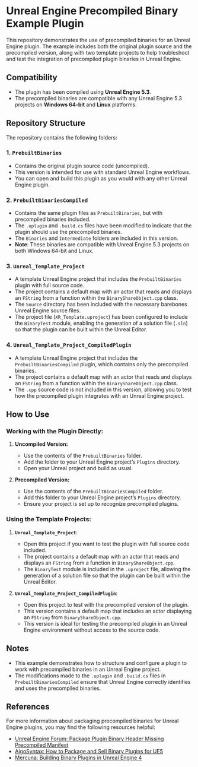 # Unreal Engine Precompiled Binary Example Plugin

This repository demonstrates the use of precompiled binaries for an Unreal Engine plugin. The example includes both the original plugin source and the precompiled version, along with two template projects to help troubleshoot and test the integration of precompiled plugin binaries in Unreal Engine.

## Compatibility

- The plugin has been compiled using **Unreal Engine 5.3**.
- The precompiled binaries are compatible with any Unreal Engine 5.3 projects on **Windows 64-bit** and **Linux** platforms.

## Repository Structure

The repository contains the following folders:

### 1. `PrebuiltBinaries`
- Contains the original plugin source code (uncompiled).
- This version is intended for use with standard Unreal Engine workflows.
- You can open and build this plugin as you would with any other Unreal Engine plugin.

### 2. `PrebuiltBinariesCompiled`
- Contains the same plugin files as `PrebuiltBinaries`, but with precompiled binaries included.
- The `.uplugin` and `.build.cs` files have been modified to indicate that the plugin should use the precompiled binaries.
- The `Binaries` and `Intermediate` folders are included in this version.
- **Note**: These binaries are compatible with Unreal Engine 5.3 projects on both Windows 64-bit and Linux.

### 3. `Unreal_Template_Project`
- A template Unreal Engine project that includes the `PrebuiltBinaries` plugin with full source code.
- The project contains a default map with an actor that reads and displays an `FString` from a function within the `BinaryShareObject.cpp` class.
- The `Source` directory has been included with the necessary barebones Unreal Engine source files.
- The project file (`XR_Template.uproject`) has been configured to include the `BinaryTest` module, enabling the generation of a solution file (`.sln`) so that the plugin can be built within the Unreal Editor.

### 4. `Unreal_Template_Project_CompiledPlugin`
- A template Unreal Engine project that includes the `PrebuiltBinariesCompiled` plugin, which contains only the precompiled binaries.
- The project contains a default map with an actor that reads and displays an `FString` from a function within the `BinaryShareObject.cpp` class.
- The `.cpp` source code is not included in this version, allowing you to test how the precompiled plugin integrates with an Unreal Engine project.

## How to Use

### Working with the Plugin Directly:
1. **Uncompiled Version:**
   - Use the contents of the `PrebuiltBinaries` folder.
   - Add the folder to your Unreal Engine project’s `Plugins` directory.
   - Open your Unreal project and build as usual.

2. **Precompiled Version:**
   - Use the contents of the `PrebuiltBinariesCompiled` folder.
   - Add this folder to your Unreal Engine project’s `Plugins` directory.
   - Ensure your project is set up to recognize precompiled plugins.

### Using the Template Projects:
1. **`Unreal_Template_Project`**:
   - Open this project if you want to test the plugin with full source code included.
   - The project contains a default map with an actor that reads and displays an `FString` from a function in `BinaryShareObject.cpp`.
   - The `BinaryTest` module is included in the `.uproject` file, allowing the generation of a solution file so that the plugin can be built within the Unreal Editor.

2. **`Unreal_Template_Project_CompiledPlugin`**:
   - Open this project to test with the precompiled version of the plugin.
   - This version contains a default map that includes an actor displaying an `FString` from `BinaryShareObject.cpp`.
   - This version is ideal for testing the precompiled plugin in an Unreal Engine environment without access to the source code.

## Notes

- This example demonstrates how to structure and configure a plugin to work with precompiled binaries in an Unreal Engine project.
- The modifications made to the `.uplugin` and `.build.cs` files in `PrebuiltBinariesCompiled` ensure that Unreal Engine correctly identifies and uses the precompiled binaries.

## References

For more information about packaging precompiled binaries for Unreal Engine plugins, you may find the following resources helpful:

- [Unreal Engine Forum: Package Plugin Binary Header Missing Precompiled Manifest](https://forums.unrealengine.com/t/package-plugin-binary-header-missing-precompiled-manifest/452817)
- [AlgoSyntax: How to Package and Sell Binary Plugins for UE5](https://store.algosyntax.com/tutorials/unreal-engine/how-to-package-and-sell-binary-plugins-for-ue5/?srsltid=AfmBOopKBOGsYOpn5RQqTwyqqOWyrhMTg03zpeSvZ6Q2yt7mz8sLvrRj)
- [Mercuna: Building Binary Plugins in Unreal Engine 4](https://mercuna.com/building-binary-plugins-in-unreal-engine-4/)
